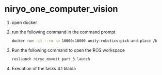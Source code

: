 # niryo_one_computer_vision


1. open docker
2. run the following command in the command prompt

    ```bash
    docker run -it --rm -p 10000:10000 unity-robotics:pick-and-place /bin/bash
    ```
3. Run the following command to open the ROS workspace
    ```bash
    roslaunch niryo_moveit part_3.launch
    ```
4. Execution of the tasks
    4.1 blabla
